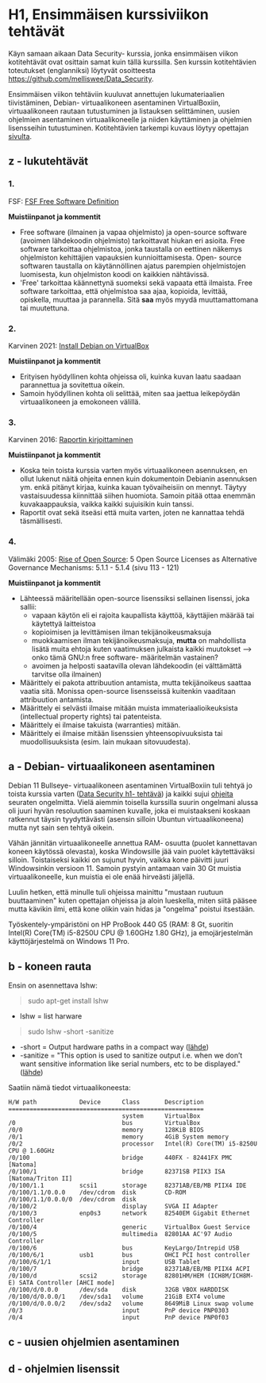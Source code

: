 # H1, Ensimmäisen kurssiviikon tehtävät

Käyn samaan aikaan Data Security- kurssia, jonka ensimmäisen viikon kotitehtävät ovat osittain samat kuin tällä kurssilla. Sen kurssin kotitehtävien toteutukset (englanniksi) löytyvät osoitteesta https://github.com/melliswee/Data_Security.

Ensimmäisen viikon tehtäviin kuuluvat annettujen lukumateriaalien tiivistäminen, Debian- virtuaalikoneen asentaminen VirtualBoxiin, virtuaalikoneen rautaan tutustuminen ja listauksen selittäminen, uusien ohjelmien asentaminen virtuaalikoneelle ja niiden käyttäminen ja ohjelmien lisensseihin tutustuminen. Kotitehtävien tarkempi kuvaus löytyy opettajan [sivulta](https://terokarvinen.com/2021/linux-palvelimet-ict4tn021-3018/).

## z - lukutehtävät

### 1.

FSF: [FSF Free Software Definition](https://www.gnu.org/philosophy/free-sw.html)

**Muistiinpanot ja kommentit**

* Free software (ilmainen ja vapaa ohjelmisto) ja open-source software (avoimen lähdekoodin ohjelmisto) tarkoittavat hiukan eri asioita. Free software tarkoittaa ohjelmistoa, jonka taustalla on eettinen näkemys ohjelmiston kehittäjien vapauksien kunnioittamisesta. Open- source softwaren taustalla on käytännöllinen ajatus parempien ohjelmistojen luomisesta, kun ohjelmiston koodi on kaikkien nähtävissä.
* 'Free' tarkoittaa käännettynä suomeksi sekä vapaata että ilmaista. Free software tarkoittaa, että ohjelmistoa saa ajaa, kopioida, levittää, opiskella, muuttaa ja parannella. Sitä **saa** myös myydä muuttamattomana tai muutettuna. 

### 2. 

Karvinen 2021: [Install Debian on VirtualBox](https://terokarvinen.com/2021/install-debian-on-virtualbox/)

**Muistiinpanot ja kommentit**

* Erityisen hyödyllinen kohta ohjeissa oli, kuinka kuvan laatu saadaan parannettua ja sovitettua oikein.
* Samoin hyödyllinen kohta oli selittää, miten saa jaettua leikepöydän virtuaalikoneen ja emokoneen välillä.

### 3.

Karvinen 2016: [Raportin kirjoittaminen](https://terokarvinen.com/2006/raportin-kirjoittaminen-4/)

**Muistiinpanot ja kommentit**

* Koska tein toista kurssia varten myös virtuaalikoneen asennuksen, en ollut lukenut näitä ohjeita ennen kuin dokumentoin Debianin asennuksen ym. enkä pitänyt kirjaa, kuinka kauan työvaiheisiin on mennyt. Täytyy vastaisuudessa kiinnittää siihen huomiota. Samoin pitää ottaa enemmän kuvakaappauksia, vaikka kaikki sujuisikin kuin tanssi.
* Raportit ovat sekä itseäsi että muita varten, joten ne kannattaa tehdä täsmällisesti. 

### 4.

Välimäki 2005: [Rise of Open Source](http://lib.tkk.fi/Diss/2005/isbn9529187793/isbn9529187793.pdf): 5 Open Source Licenses as Alternative Governance Mechanisms: 5.1.1 - 5.1.4 (sivu 113 - 121)

**Muistiinpanot ja kommentit**

* Lähteessä määritellään open-source lisenssiksi sellainen lisenssi, joka sallii:
    * vapaan käytön eli ei rajoita kaupallista käyttöä, käyttäjien määrää tai käytettyä laitteistoa
    * kopioimisen ja levittämisen ilman tekijänoikeusmaksuja
    * muokkaamisen ilman tekijänoikeusmaksuja, **mutta** on mahdollista lisätä muita ehtoja kuten vaatimuksen julkaista kaikki muutokset --> onko tämä GNU:n free software- määritelmän vastainen?
    * avoimen ja helposti saatavilla olevan lähdekoodin (ei välttämättä tarvitse olla ilmainen)
* Määrittely ei pakota attribuution antamista, mutta tekijänoikeus saattaa vaatia sitä. Monissa open-source lisensseissä kuitenkin vaaditaan attribuution antamista.
* Määrittely ei selvästi ilmaise mitään muista immateriaalioikeuksista (intellectual property rights) tai patenteista.
* Määrittely ei ilmaise takuista (warranties) mitään.
* Määrittely ei ilmaise mitään lisenssien yhteensopivuuksista tai muodollisuuksista (esim. lain mukaan sitovuudesta).

## a - Debian- virtuaalikoneen asentaminen

Debian 11 Bullseye- virtuaalikoneen asentaminen VirtualBoxiin tuli tehtyä jo toista kurssia varten ([Data Security h1- tehtävä](https://github.com/melliswee/Data_Security/blob/main/h1.md)) ja kaikki sujui [ohjeita](https://terokarvinen.com/2021/install-debian-on-virtualbox/) seuraten ongelmitta. Vielä aiemmin toisella kurssilla suurin ongelmani alussa oli juuri hyvän resoluution saaminen kuvalle, joka ei muistaakseni koskaan ratkennut täysin tyydyttävästi (asensin silloin Ubuntun virtuaalikoneena) mutta nyt sain sen tehtyä oikein. 

Vähän jännitän virtuaalikoneelle annettua RAM- osuutta (puolet kannettavan koneen käytössä olevasta), koska Windowsille jää vain puolet käytettäväksi silloin. Toistaiseksi kaikki on sujunut hyvin, vaikka kone päivitti juuri Windowsinkin versioon 11. Samoin pystyin antamaan vain 30 Gt muistia virtuaalikoneelle, kun muistia ei ole enää hirveästi jäljellä.

Luulin hetken, että minulle tuli ohjeissa mainittu "mustaan ruutuun buuttaaminen" kuten opettajan ohjeissa ja aloin lueskella, miten siitä pääsee mutta kävikin ilmi, että kone olikin vain hidas ja "ongelma" poistui itsestään.

Työskentely-ympäristöni on HP ProBook 440 G5 (RAM: 8 Gt, suoritin Intel(R) Core(TM) i5-8250U CPU @ 1.60GHz 1.80 GHz), ja emojärjestelmän käyttöjärjestelmä on Windows 11 Pro.

## b - koneen rauta

Ensin on asennettava lshw:

> sudo apt-get install lshw

* lshw = list harware

> sudo lshw -short -sanitize

* -short = Output hardware paths in a compact way ([lähde](https://www.geeksforgeeks.org/lshw-command-in-linux-with-examples/))
* -sanitize = "This option is used to sanitize output i.e. when we don’t want sensitive information like serial numbers, etc to be displayed." ([lähde](https://www.geeksforgeeks.org/lshw-command-in-linux-with-examples/))

Saatiin nämä tiedot virtuaalikoneesta:

    H/W path            Device      Class       Description
    =======================================================
                                    system      VirtualBox
    /0                              bus         VirtualBox
    /0/0                            memory      128KiB BIOS
    /0/1                            memory      4GiB System memory
    /0/2                            processor   Intel(R) Core(TM) i5-8250U CPU @ 1.60GHz
    /0/100                          bridge      440FX - 82441FX PMC [Natoma]
    /0/100/1                        bridge      82371SB PIIX3 ISA [Natoma/Triton II]
    /0/100/1.1          scsi1       storage     82371AB/EB/MB PIIX4 IDE
    /0/100/1.1/0.0.0    /dev/cdrom  disk        CD-ROM
    /0/100/1.1/0.0.0/0  /dev/cdrom  disk        
    /0/100/2                        display     SVGA II Adapter
    /0/100/3            enp0s3      network     82540EM Gigabit Ethernet Controller
    /0/100/4                        generic     VirtualBox Guest Service
    /0/100/5                        multimedia  82801AA AC'97 Audio Controller
    /0/100/6                        bus         KeyLargo/Intrepid USB
    /0/100/6/1          usb1        bus         OHCI PCI host controller
    /0/100/6/1/1                    input       USB Tablet
    /0/100/7                        bridge      82371AB/EB/MB PIIX4 ACPI
    /0/100/d            scsi2       storage     82801HM/HEM (ICH8M/ICH8M-E) SATA Controller [AHCI mode]
    /0/100/d/0.0.0      /dev/sda    disk        32GB VBOX HARDDISK
    /0/100/d/0.0.0/1    /dev/sda1   volume      21GiB EXT4 volume
    /0/100/d/0.0.0/2    /dev/sda2   volume      8649MiB Linux swap volume
    /0/3                            input       PnP device PNP0303
    /0/4                            input       PnP device PNP0f03


## c - uusien ohjelmien asentaminen



## d - ohjelmien lisenssit